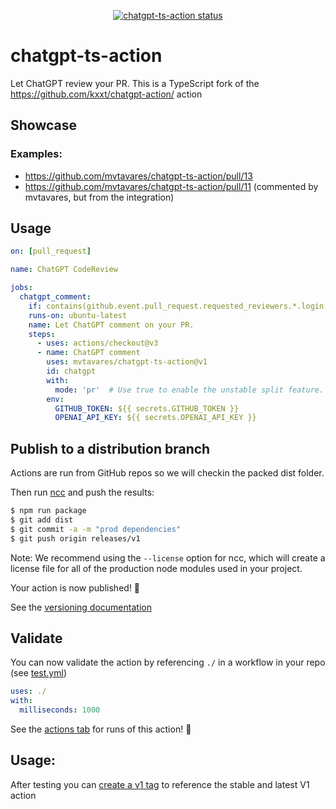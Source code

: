 <p align="center">
  <a href="https://github.com/mvtavares/chatgpt-ts-action/actions"><img alt="chatgpt-ts-action status" src="https://github.com/mvtavares/chatgpt-ts-action/workflows/build-test/badge.svg"></a>
</p>

# chatgpt-ts-action

Let ChatGPT review your PR. This is a TypeScript fork of the https://github.com/kxxt/chatgpt-action/ action

## Showcase

### Examples:

- https://github.com/mvtavares/chatgpt-ts-action/pull/13
- https://github.com/mvtavares/chatgpt-ts-action/pull/11 (commented by mvtavares, but from the integration)

## Usage

```yaml
on: [pull_request]

name: ChatGPT CodeReview

jobs:
  chatgpt_comment:
    if: contains(github.event.pull_request.requested_reviewers.*.login, 'mvtavares')
    runs-on: ubuntu-latest
    name: Let ChatGPT comment on your PR.
    steps:
      - uses: actions/checkout@v3
      - name: ChatGPT comment
        uses: mvtavares/chatgpt-ts-action@v1
        id: chatgpt
        with:
          mode: 'pr'  # Use true to enable the unstable split feature.
        env:
          GITHUB_TOKEN: ${{ secrets.GITHUB_TOKEN }}
          OPENAI_API_KEY: ${{ secrets.OPENAI_API_KEY }}
```

## Publish to a distribution branch

Actions are run from GitHub repos so we will checkin the packed dist folder. 

Then run [ncc](https://github.com/zeit/ncc) and push the results:
```bash
$ npm run package
$ git add dist
$ git commit -a -m "prod dependencies"
$ git push origin releases/v1
```

Note: We recommend using the `--license` option for ncc, which will create a license file for all of the production node modules used in your project.

Your action is now published! :rocket: 

See the [versioning documentation](https://github.com/actions/toolkit/blob/master/docs/action-versioning.md)

## Validate

You can now validate the action by referencing `./` in a workflow in your repo (see [test.yml](.github/workflows/test.yml))

```yaml
uses: ./
with:
  milliseconds: 1000
```

See the [actions tab](https://github.com/actions/typescript-action/actions) for runs of this action! :rocket:

## Usage:

After testing you can [create a v1 tag](https://github.com/actions/toolkit/blob/master/docs/action-versioning.md) to reference the stable and latest V1 action
